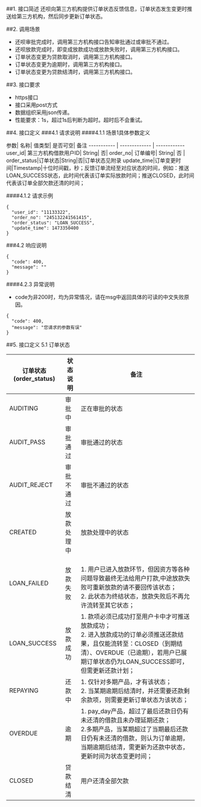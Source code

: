 ##1. 接口简述
还呗向第三方机构提供订单状态反馈信息，订单状态发生变更时推送给第三方机构，然后同步更新订单状态。


##2. 调用场景
* 还呗审批完成时，调用第三方机构接口告知审批通过或审批不通过。
* 还呗放款完成时，即变成放款成功或放款失败时，调用第三方机构接口。
* 订单状态变更为贷款取消时，调用第三方机构接口。
* 订单状态变更为逾期时，调用第三方机构接口。
* 订单状态变更为贷款结清时，调用第三方机构接口。

##3. 接口要求
* https接口
* 接口采用post方式
* 数据组织采用json传递。
* 性能要求：1s，超过1s后判断为超时。超时后不会重试。

##4. 接口定义
###4.1 请求说明
####4.1.1 场景1具体参数定义

参数|  名称|  值类型| 是否可空|  备注
----------- | ------------- | ------------
user_id| 第三方机构借款用户ID|  String|  否|
order_no|  订单编号|  String|  否 |
order_status|订单状态|String|否|订单状态见附录
update_time|订单变更时间|Timestamp|十位时间戳，秒；反馈订单流经至对应状态的时间，例如：推送LOAN_SUCCESS状态，此时间代表该订单实际放款时间；推送CLOSED，此时间代表该订单全部欠款还清的时间；

####4.1.2 请求示例
```
{
  "user_id": "11133322",
  "order_no": "245132241561415",
  "order_status": "LOAN_SUCCESS",
  "update_time": 1473350400
}
```
###4.2 响应说明
```
{
  "code": 400,
  "message": ""
}
```

####4.2.3 异常说明
* code为非200时，均为异常情况，请在msg中返回具体的可读的中文失败原因。
```
{
  "code": 400,
  "message": "您请求的参数有误"
}
```

##5. 接口定义
5.1 订单状态

订单状态(order_status)|状态说明| 备注
----------- | ------------- | ------------
AUDITING|审批中|正在审批的状态
AUDIT_PASS|审批通过|审批通过的状态
AUDIT_REJECT|审批不通过|审批不通过的状态
CREATED|放款处理中|放款处理中的状态
LOAN_FAILED|放款失败|<br>1. 用户已进入放款环节，但因资方等各种问题导致最终无法给用户打款,中途放款失败可重新放款的请不要回传该状态；<br>2. 此状态为终结状态，放款失败后不再允许流转至其它状态；
LOAN_SUCCESS|放款成功|1. 款项必须已成功打至用户卡中才可推送放款成功；<br>2. 进入放款成功的订单必须推送还款结果，且仅能流转至：CLOSED（到期结清）、OVERDUE（已逾期），若用户已展期订单状态仍为LOAN_SUCCESS即可，但需更新还款计划；
REPAYING|还款中|1. 仅针对多期产品，才有该状态；<br>2. 当某期逾期后结清时，并还需要还款剩余款项，则需要更新订单状态为该状态；
OVERDUE|逾期|1. pay_day产品，超过了最后还款日仍有未还清的借款且未办理延期还款；<br>2.多期产品，当某期超过了当期最后还款日仍有未还清的借款，则认为订单逾期，当期逾期后结清，需更新为还款中状态，更新时间为状态变更时间；
CLOSED|贷款结清|用户还清全部欠款
​


